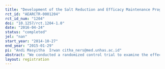 ```yaml
---
title: "Development of the Salt Reduction and Efficacy Maintenance Program in Indonesia "
rct_id: "AEARCTR-0001204"
rct_id_num: "1204"
doi: "10.1257/rct.1204-1.0"
date: "2016-04-24"
status: "completed"
jel: "nan"
start_year: "2014-10-27"
end_year: "2015-01-29"
pi: "Andi Masyitha  Irwan citha_ners@med.unhas.ac.id"
abstract: "We conducted a randomized control trial to examine the effects of Salt Reduction Efficacy Maintenance (SREM), in reducing the salt intake of older people with high blood pressure. A total of 51 participants in Indonesia were randomly assigned to a control group (n=17), Salt Reduction Training (SRT) group (n=17), or SREM as an intervention groups (n=17). The SREM group was given educational training and a maintenance meeting. The knowledge, attitude toward self-care, and self-efficacy of the SREM group were significantly increased one week after training and maintained one week after a maintenance meeting. The SRT group also showed significant effects for same variables; however, a rebound of food salt concentration was observed one week after the maintenance meeting. No significant improvement was found in the control group. In the maintenance meeting, SREM participants reported positive effects of salt reduction and applying it in different ways based on who cooks at their houses. The SREM program was effective for maintaining knowledge, attitude, and self-efficacy of salt reduction practices and could be integrated into community nursing intervention for older people with hypertension/prehypertension. "
layout: registration
---
```


